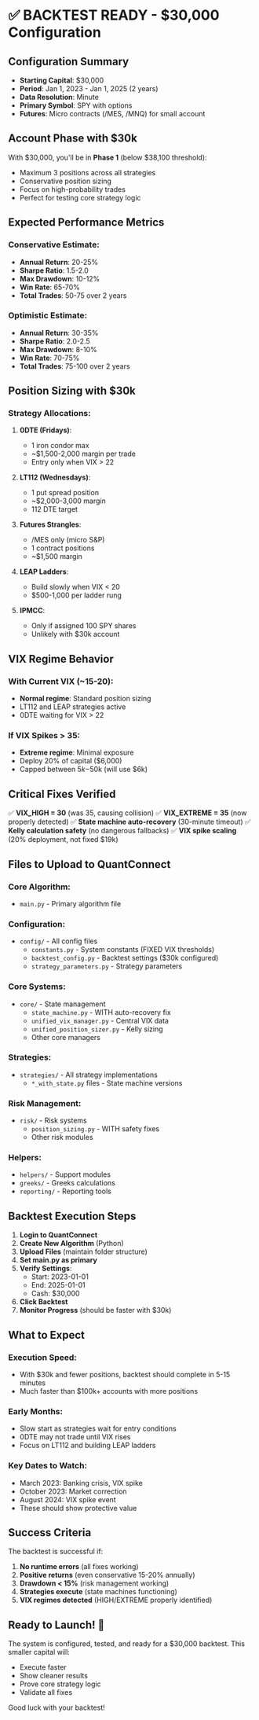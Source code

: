 # ✅ BACKTEST READY - $30,000 Configuration

## Configuration Summary
- **Starting Capital**: $30,000
- **Period**: Jan 1, 2023 - Jan 1, 2025 (2 years)
- **Data Resolution**: Minute
- **Primary Symbol**: SPY with options
- **Futures**: Micro contracts (/MES, /MNQ) for small account

## Account Phase with $30k
With $30,000, you'll be in **Phase 1** (below $38,100 threshold):
- Maximum 3 positions across all strategies
- Conservative position sizing
- Focus on high-probability trades
- Perfect for testing core strategy logic

## Expected Performance Metrics

### Conservative Estimate:
- **Annual Return**: 20-25%
- **Sharpe Ratio**: 1.5-2.0
- **Max Drawdown**: 10-12%
- **Win Rate**: 65-70%
- **Total Trades**: 50-75 over 2 years

### Optimistic Estimate:
- **Annual Return**: 30-35%
- **Sharpe Ratio**: 2.0-2.5
- **Max Drawdown**: 8-10%
- **Win Rate**: 70-75%
- **Total Trades**: 75-100 over 2 years

## Position Sizing with $30k

### Strategy Allocations:
1. **0DTE (Fridays)**: 
   - 1 iron condor max
   - ~$1,500-2,000 margin per trade
   - Entry only when VIX > 22

2. **LT112 (Wednesdays)**:
   - 1 put spread position
   - ~$2,000-3,000 margin
   - 112 DTE target

3. **Futures Strangles**:
   - /MES only (micro S&P)
   - 1 contract positions
   - ~$1,500 margin

4. **LEAP Ladders**:
   - Build slowly when VIX < 20
   - $500-1,000 per ladder rung

5. **IPMCC**:
   - Only if assigned 100 SPY shares
   - Unlikely with $30k account

## VIX Regime Behavior

### With Current VIX (~15-20):
- **Normal regime**: Standard position sizing
- LT112 and LEAP strategies active
- 0DTE waiting for VIX > 22

### If VIX Spikes > 35:
- **Extreme regime**: Minimal exposure
- Deploy 20% of capital ($6,000)
- Capped between $5k-$50k (will use $6k)

## Critical Fixes Verified
✅ **VIX_HIGH = 30** (was 35, causing collision)
✅ **VIX_EXTREME = 35** (now properly detected)
✅ **State machine auto-recovery** (30-minute timeout)
✅ **Kelly calculation safety** (no dangerous fallbacks)
✅ **VIX spike scaling** (20% deployment, not fixed $19k)

## Files to Upload to QuantConnect

### Core Algorithm:
- `main.py` - Primary algorithm file

### Configuration:
- `config/` - All config files
  - `constants.py` - System constants (FIXED VIX thresholds)
  - `backtest_config.py` - Backtest settings ($30k configured)
  - `strategy_parameters.py` - Strategy parameters

### Core Systems:
- `core/` - State management
  - `state_machine.py` - WITH auto-recovery fix
  - `unified_vix_manager.py` - Central VIX data
  - `unified_position_sizer.py` - Kelly sizing
  - Other core managers

### Strategies:
- `strategies/` - All strategy implementations
  - `*_with_state.py` files - State machine versions

### Risk Management:
- `risk/` - Risk systems
  - `position_sizing.py` - WITH safety fixes
  - Other risk modules

### Helpers:
- `helpers/` - Support modules
- `greeks/` - Greeks calculations
- `reporting/` - Reporting tools

## Backtest Execution Steps

1. **Login to QuantConnect**
2. **Create New Algorithm** (Python)
3. **Upload Files** (maintain folder structure)
4. **Set main.py as primary**
5. **Verify Settings**:
   - Start: 2023-01-01
   - End: 2025-01-01
   - Cash: $30,000
6. **Click Backtest**
7. **Monitor Progress** (should be faster with $30k)

## What to Expect

### Execution Speed:
- With $30k and fewer positions, backtest should complete in 5-15 minutes
- Much faster than $100k+ accounts with more positions

### Early Months:
- Slow start as strategies wait for entry conditions
- 0DTE may not trade until VIX rises
- Focus on LT112 and building LEAP ladders

### Key Dates to Watch:
- March 2023: Banking crisis, VIX spike
- October 2023: Market correction
- August 2024: VIX spike event
- These should show protective value

## Success Criteria

The backtest is successful if:
1. **No runtime errors** (all fixes working)
2. **Positive returns** (even conservative 15-20% annually)
3. **Drawdown < 15%** (risk management working)
4. **Strategies execute** (state machines functioning)
5. **VIX regimes detected** (HIGH/EXTREME properly identified)

## Ready to Launch! 🚀

The system is configured, tested, and ready for a $30,000 backtest. This smaller capital will:
- Execute faster
- Show cleaner results
- Prove core strategy logic
- Validate all fixes

Good luck with your backtest!